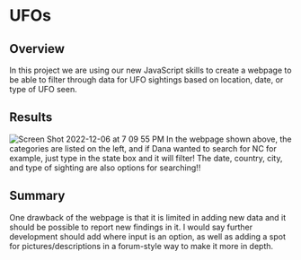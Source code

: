 # UFOs
## Overview
In this project we are using our new JavaScript skills to create a webpage to be able to filter through data for UFO sightings based on location, date, or type of UFO seen.
## Results
![Screen Shot 2022-12-06 at 7 09 55 PM](https://user-images.githubusercontent.com/111708233/206055474-fdc86321-e223-4c5b-87f4-2b567ace5c13.png)
In the webpage shown above, the categories are listed on the left, and if Dana wanted to search for NC for example, just type in the state box and it will filter! The date, country, city, and type of sighting are also options for searching!!
## Summary
One drawback of the webpage is that it is limited in adding new data and it should be possible to report new findings in it. I would say further development should add where input is an option, as well as adding a spot for pictures/descriptions in a forum-style way to make it more in depth.
